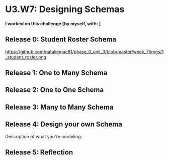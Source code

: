 # U3.W7: Designing Schemas


#### I worked on this challenge [by myself, with: ]


## Release 0: Student Roster Schema
https://github.com/nataliemac81/phase_0_unit_3/blob/master/week_7/imgs/1_student_roster.png


## Release 1: One to Many Schema
<!-- display your image inline here -->


## Release 2: One to One Schema
<!-- display your image inline here -->


## Release 3: Many to Many Schema
<!-- display your image inline here -->


## Release 4: Design your own Schema
Description of what you're modeling: 

<!-- display your one-to-one image inline here -->
<!-- display your many-to-many image inline here -->

## Release 5: Reflection
